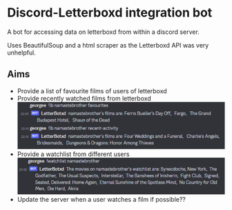 # Discord-Letterboxd integration bot

A bot for accessing data on letterboxd from within a discord server.

Uses BeautifulSoup and a html scraper as the Letterboxd API was very unhelpful.

## Aims

* Provide a list of favourite films of users of letterboxd
* Provide recently watched films from letterboxd
![first working features](img/functionality.png)
* Provide a watchlist from different users
![watchlist](img/watchlist.png)
* Update the server when a user watches a film if possible??


